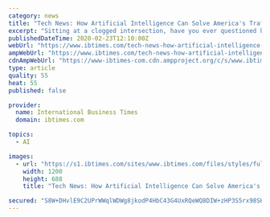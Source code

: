 ```yaml
---
category: news
title: "Tech News: How Artificial Intelligence Can Solve America's Traffic Problems"
excerpt: "Sitting at a clogged intersection, have you ever questioned how long the traffic systems have been around for? Sure, you probably have. The “modern” three-signal traffic light system was created in 1920 by a Detroit police officer and it has pretty much remained the same since--bigger,"
publishedDateTime: 2020-02-23T12:10:00Z
webUrl: "https://www.ibtimes.com/tech-news-how-artificial-intelligence-can-solve-americas-traffic-problems-2926763"
ampWebUrl: "https://www.ibtimes.com/tech-news-how-artificial-intelligence-can-solve-americas-traffic-problems-2926763?amp=1"
cdnAmpWebUrl: "https://www-ibtimes-com.cdn.ampproject.org/c/s/www.ibtimes.com/tech-news-how-artificial-intelligence-can-solve-americas-traffic-problems-2926763?amp=1"
type: article
quality: 55
heat: 55
published: false

provider:
  name: International Business Times
  domain: ibtimes.com

topics:
  - AI

images:
  - url: "https://s1.ibtimes.com/sites/www.ibtimes.com/files/styles/full/public/2015/05/20/rtr1uk7p.jpg"
    width: 1200
    height: 688
    title: "Tech News: How Artificial Intelligence Can Solve America's Traffic Problems"

secured: "S8W+DHvlE9C2UPrWWqlWDWg8jkodP4HbC43G4UxRQeWQ8DIW+zHP3S5rx98SH862crvlqDEroPVJlFfQdf9JX3Ogk4qlIcXHncWP1Ar4PYUntu6tLXI/pSTpHJxrRSL9LEIlepRG0xTh938FFpp47YQqyHFJ8jxiuK5sv8DQish+mftXcF8EH7eEIqt+NVJYBtcxnxRWzcLXAUTexpdiaLAI1jYFF9SyDvixSUnjdu8PPxdRFWqRD48E4pAs9LVRYppNR+SHjzn47ofz7vQFCaYwRNTILqTIofyJJsBR9W4tpj/R3TrJIGiRQkMUtMiX;xrauY/nvt6WILiC1Je6P8g=="
---
```


